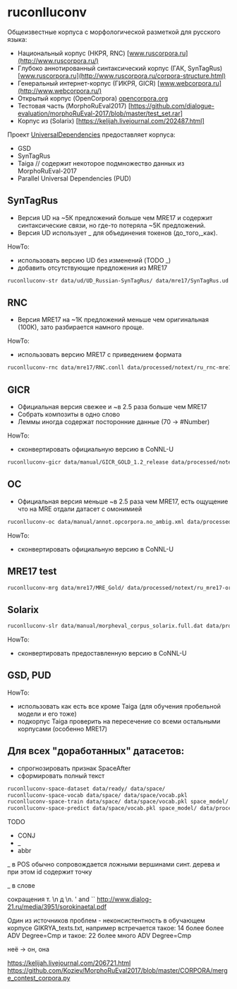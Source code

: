 # ruconlluconv

Общеизвестные корпуса с морфологической разметкой для русского языка:
- Национальный корпус (НКРЯ, RNC) [www.ruscorpora.ru](http://www.ruscorpora.ru/)
- Глубоко аннотированный синтаксический корпус (ГАК, SynTagRus) [www.ruscorpora.ru](http://www.ruscorpora.ru/corpora-structure.html)
- Генеральный интернет-корпус (ГИКРЯ, GICR) [www.webcorpora.ru](http://www.webcorpora.ru/)
- Открытый корпус (OpenCorpora) [opencorpora.org](http://opencorpora.org/)
- Тестовая часть (MorphoRuEval2017) [https://github.com/dialogue-evaluation/morphoRuEval-2017/blob/master/test_set.rar]
- Корпус из (Solarix) [https://kelijah.livejournal.com/202487.html]

Проект [UniversalDependencies](http://universaldependencies.org/) предоставляет корпуса:
- GSD
- SynTagRus
- Taiga // содержит некоторое подмножество данных из MorphoRuEval-2017
- Parallel Universal Dependencies (PUD)


## SynTagRus
- Версия UD на ~5К предложений больше чем MRE17 и содержит синтаксические связи, но где-то потеряла ~5К предложений.
- Версия UD использует _ для объединения токенов (до_того,_как).

HowTo:
- использовать версию UD без изменений (TODO _)
- добавить отсутствующие предложения из MRE17

```bash
ruconlluconv-str data/ud/UD_Russian-SynTagRus/ data/mre17/SynTagRus.ud data/processed/notext/ru_str-ud-add.conllu
```


## RNC
- Версия MRE17 на ~1К предложений меньше чем оригинальная (100К), зато разбирается намного проще.

HowTo:
- использовать версию MRE17 с приведением формата

```bash
ruconlluconv-rnc data/mre17/RNC.conll data/processed/notext/ru_rnc-mre17-train.conllu
```


## GICR
- Официальная версия свежее и ~в 2.5 раза больше чем MRE17
- Собрать композиты в одно слово
- Леммы иногда содержат посторонние данные (70 -> #Number)

HowTo:
- сконвертировать официальную версию в CoNNL-U

```bash
ruconlluconv-gicr data/manual/GICR_GOLD_1.2_release data/processed/notext/ru_gicr-orig-train.conllu
```


## OC
- Официальная версия меньше ~в 2.5 раза чем MRE17, есть ощущение что на MRE отдали датасет с омонимией
```bash
ruconlluconv-oc data/manual/annot.opcorpora.no_ambig.xml data/processed/ru_oc-orig-train.conllu
```

HowTo:
- сконвертировать официальную версию в CoNNL-U

## MRE17 test
```bash
ruconlluconv-mrg data/mre17/MRE_Gold/ data/processed/notext/ru_mre17-orig-test.conllu
```

## Solarix
```bash
ruconlluconv-slr data/manual/morpheval_corpus_solarix.full.dat data/processed/notext/ru_slr-orig-train.conllu
```

HowTo:
- сконвертировать предоставленную версию в CoNNL-U


## GSD, PUD
HowTo:
- использовать как есть все кроме Taiga (для обучения пробельной модели и его тоже)
- подкорпус Taiga проверить на пересечение со всеми остальными корпусами (особенно MRE17)


## Для всех "доработанных" датасетов:
- спрогнозировать признак SpaceAfter
- сформировать полный текст

```bash
ruconlluconv-space-dataset data/ready/ data/space/
ruconlluconv-space-vocab data/space/ data/space/vocab.pkl
ruconlluconv-space-train data/space/ data/space/vocab.pkl space_model/
ruconlluconv-space-predict data/space/vocab.pkl space_model/ data/processed/notext/ data/processed/
```

TODO
- CONJ
- _
- abbr

_ в POS обычно сопровождается ложными вершинами синт. дерева и при этом id содержит точку

_ в слове

сокращения т. \n д \n.
&#39; and ``
http://www.dialog-21.ru/media/3951/sorokinaetal.pdf


Один из источников проблем - неконсистентность в обучающем корпусе GIKRYA_texts.txt, например встречается такое:
14   более   более    ADV    Degree=Cmp
и такое:
22   более   много    ADV    Degree=Cmp

неё -> он, она

https://kelijah.livejournal.com/206721.html
https://github.com/Koziev/MorphoRuEval2017/blob/master/CORPORA/merge_contest_corpora.py
